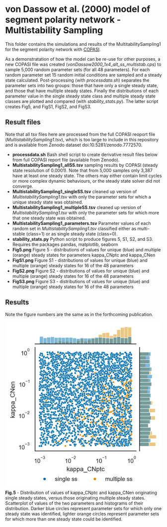 # von Dassow et al. (2000) model of segment polarity network - Multistability Sampling
This folder contains the simulations and results of the MultitabilitySampling1 for the segment polarity network with [COPASI](https://copasi.org).

As a demonstratation of how the model can be re-use for other purposes, a new COPASI file was created (_vonDassow2000_1x4_alt_ss_multistab.cps_) to sample 5,000 random parameter sets (for all 48 parameters). For each random parameter set 15 random initial conditions are sampled and a steady state calculated. Post-processing (with _processdata.sh_) separates the parameter sets into two groups: those that have only a single steady state, and those that have multiple steady states. Finally the distributions of each parameter value in the single steady state class and multiple steady state classes are plotted and compared (with _stability_stats.py_). The latter script creates Fig5, and FigS1, FigS2, and FigS3.

## Result files
Note that all tsv files here are processed from the full COPASI reoport file (_MultistabilitySampling1.tsv_), which is too large to include in this repository and is available from Zenodo dataset doi:10.5281/zenodo.7772570.
- **processdata.sh** Bash shell script to create derivative result files below from full COPASI report file (available from Zenodo).
- **MultistabilitySampling1_allSS.tsv** sampling results by COPASI (steady state resolution of 0.0001). Note that from 5,000 samples only 3,387 have at least one steady state. The others may either contain limit cycles or more complex dynamic behaviours, or the steady state solver did not converge.
- **MultistabilitySampling1_singleSS.tsv** cleaned up version of _MultistabilitySampling1.tsv_ with only the parameter sets for which a unique steady state was obtained.
- **MultistabilitySampling1_multipleSS.tsv** cleaned up version of _MultistabilitySampling1.tsv_ with only the parameter sets for which more that one steady state was obtained.
- **MultistabilitySampling1_parameters.tsv** Parameter values of each random set in _MultistabilitySampling1.tsv_ classified either as multi-stable (class=1) or as single steady state (class=0).
- **stability_stats.py** Python script to produce figures 5, S1, S2, and S3. Requires the packages pandas, matplotlib, seaborn
- **Fig5.png** Figure 5 - distributions of values for unique (blue) and multiple (orange) steady states for parameters kappa_CNptc and kappa_CNen
- **FigS1.png** Figure S1 - distributions of values for unique (blue) and multiple (orange) steady states for 16 of the 48 parameters
- **FigS2.png** Figure S2 - distributions of values for unique (blue) and multiple (orange) steady states for 16 of the 48 parameters
- **FigS3.png** Figure S3 - distributions of values for unique (blue) and multiple (orange) steady states for 16 of the 48 parameters


## Results
Note the figure numbers are the same as in the forthcoming publication.

![Distribution of values of kappa_CNptc and kappa_CNen originating single steady states, versus those originating multiple steady states. Scatterplot of values of the two parameters and histograms of their distribution. Darker blue circles represent parameter sets for which only one steady state was identified, lighter orange circles represent parameter sets for which more than one steady state could be identified.](https://github.com/pmendes/models/blob/main/vonDassow2000/Multistability/Fig5.png)
**Fig.5** - Distribution of values of kappa_CNptc and kappa_CNen originating single steady states, versus those originating multiple steady states. Scatterplot of values of the two parameters and histograms of their distribution. Darker blue circles represent parameter sets for which only one steady state was identified, lighter orange circles represent parameter sets for which more than one steady state could be identified.
